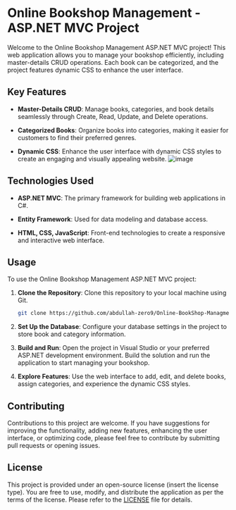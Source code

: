 # Online Bookshop Management - ASP.NET MVC Project

Welcome to the Online Bookshop Management ASP.NET MVC project! This web application allows you to manage your bookshop efficiently, including master-details CRUD operations. Each book can be categorized, and the project features dynamic CSS to enhance the user interface.

## Key Features

- **Master-Details CRUD**: Manage books, categories, and book details seamlessly through Create, Read, Update, and Delete operations.

- **Categorized Books**: Organize books into categories, making it easier for customers to find their preferred genres.

- **Dynamic CSS**: Enhance the user interface with dynamic CSS styles to create an engaging and visually appealing website.
![image](https://github.com/abdullah-zero9/Online-Bookshop-Managment-Using-ASP.NET-MVC/assets/126222065/c193ab0a-12ee-479f-aa7f-3dba22fc0713)


## Technologies Used

- **ASP.NET MVC**: The primary framework for building web applications in C#.

- **Entity Framework**: Used for data modeling and database access.

- **HTML, CSS, JavaScript**: Front-end technologies to create a responsive and interactive web interface.

## Usage

To use the Online Bookshop Management ASP.NET MVC project:

1. **Clone the Repository**: Clone this repository to your local machine using Git.

   ```bash
   git clone https://github.com/abdullah-zero9/Online-BookShop-Managment-Using-ASP.NET-MVC.git
   ```

2. **Set Up the Database**: Configure your database settings in the project to store book and category information.

3. **Build and Run**: Open the project in Visual Studio or your preferred ASP.NET development environment. Build the solution and run the application to start managing your bookshop.

4. **Explore Features**: Use the web interface to add, edit, and delete books, assign categories, and experience the dynamic CSS styles.

## Contributing

Contributions to this project are welcome. If you have suggestions for improving the functionality, adding new features, enhancing the user interface, or optimizing code, please feel free to contribute by submitting pull requests or opening issues.

## License

This project is provided under an open-source license (insert the license type). You are free to use, modify, and distribute the application as per the terms of the license. Please refer to the [LICENSE](LICENSE) file for details.


